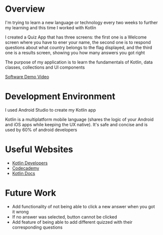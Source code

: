 # Overview

I'm trying to learn a new language or technology every two weeks to further my learning and this time I worked with Kotlin

I created a Quiz App that has three screens: the first one is a Welcome screen where you have to ener your name, the second one is to respond questions about what country belongs to the flag displayed, and the third one is a results screen, showing you how many answers you got right

The purpose of my application is to learn the fundamentals of Kotlin, data classes, collections and UI components

[Software Demo Video](https://youtu.be/IAtY_sPDZsg)

# Development Environment

I used Android Studio to create my Kotlin app

Kotlin is a multiplatform mobile language (shares the logic of your Android and iOS apps while keeping the UX native). It's safe and concise and is used by 60% of android developers

# Useful Websites

* [Kotlin Developers](https://developer.android.com/kotlin/first)
* [Codecademy](https://www.codecademy.com/courses/learn-kotlin/lessons/learn-kotlin-introduction/exercises/learn-kotlin-intro-what-is-kotlin)
* [Kotlin Docs](https://kotlinlang.org/docs/home.html)

# Future Work

* Add functionality of not being able to click a new answer when you got it wrong
* If no answer was selected, button cannot be clicked
* Add feature of being able to add different quizzed with their corresponding questions

